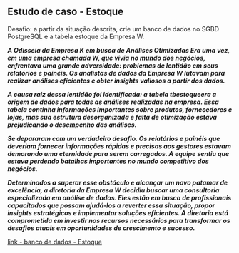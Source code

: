 ## Estudo de caso - Estoque 

Desafio: a partir da situação descrita, crie um banco de dados no SGBD PostgreSQL e a tabela estoque da Empresa W. 

***A Odisseia da Empresa K em busca de Análises Otimizadas
Era uma vez, em uma empresa chamada W, que vivia no mundo dos negócios, enfrentava uma grande adversidade: problemas de lentidão em seus relatórios e painéis. Os analistas de dados da Empresa W lutavam para realizar análises eficientes e obter insights valiosos a partir dos dados.***

***A causa raiz dessa lentidão foi identificada: a tabela tbestoqueera a origem de dados para todas as análises realizadas na empresa. Essa tabela continha informações importantes sobre produtos, fornecedores e lojas, mas sua estrutura desorganizada e falta de otimização estava prejudicando o desempenho das análises.***

***Se depararam com um verdadeiro desafio. Os relatórios e painéis que deveriam fornecer informações rápidas e precisas aos gestores estavam demorando uma eternidade para serem carregados. A equipe sentiu que estava perdendo batalhas importantes no mundo competitivo dos negócios.***

***Determinados a superar esse obstáculo e alcançar um novo patamar de excelência, a diretoria da Empresa W decidiu buscar uma consultoria especializada em análise de dados. Eles estão em busca de profissionais capacitados que possam ajudá-los a reverter essa situação, propor insights estratégicos e implementar soluções eficientes. A diretoria está comprometida em investir nos recursos necessários para transformar os desafios atuais em oportunidades de crescimento e sucesso.***


[link - banco de dados - Estoque](https://github.com/aasouzaconsult/business_intelligence/blob/main/Case%20Estudo%20-%20Estoque/bd_estoque.sql)
